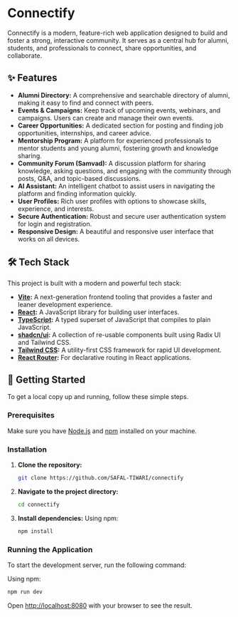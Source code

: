 # Connectify

Connectify is a modern, feature-rich web application designed to build and foster a strong, interactive community. It serves as a central hub for alumni, students, and professionals to connect, share opportunities, and collaborate.

## ✨ Features

- **Alumni Directory:** A comprehensive and searchable directory of alumni, making it easy to find and connect with peers.
- **Events & Campaigns:** Keep track of upcoming events, webinars, and campaigns. Users can create and manage their own events.
- **Career Opportunities:** A dedicated section for posting and finding job opportunities, internships, and career advice.
- **Mentorship Program:** A platform for experienced professionals to mentor students and young alumni, fostering growth and knowledge sharing.
- **Community Forum (Samvad):** A discussion platform for sharing knowledge, asking questions, and engaging with the community through posts, Q&A, and topic-based discussions.
- **AI Assistant:** An intelligent chatbot to assist users in navigating the platform and finding information quickly.
- **User Profiles:** Rich user profiles with options to showcase skills, experience, and interests.
- **Secure Authentication:** Robust and secure user authentication system for login and registration.
- **Responsive Design:** A beautiful and responsive user interface that works on all devices.

## 🛠️ Tech Stack

This project is built with a modern and powerful tech stack:

- **[Vite](https://vitejs.dev/):** A next-generation frontend tooling that provides a faster and leaner development experience.
- **[React](https://react.dev/):** A JavaScript library for building user interfaces.
- **[TypeScript](https://www.typescriptlang.org/):** A typed superset of JavaScript that compiles to plain JavaScript.
- **[shadcn/ui](https://ui.shadcn.com/):** A collection of re-usable components built using Radix UI and Tailwind CSS.
- **[Tailwind CSS](https://tailwindcss.com/):** A utility-first CSS framework for rapid UI development.
- **[React Router](https://reactrouter.com/):** For declarative routing in React applications.

## 🚀 Getting Started

To get a local copy up and running, follow these simple steps.

### Prerequisites

Make sure you have [Node.js](https://nodejs.org/en/) and [npm](https://www.npmjs.com/)  installed on your machine.

### Installation

1.  **Clone the repository:**
    ```sh
    git clone https://github.com/SAFAL-TIWARI/connectify
    ```
2.  **Navigate to the project directory:**
    ```sh
    cd connectify
    ```
3.  **Install dependencies:**
    Using npm:
    ```sh
    npm install
    ```
  

### Running the Application

To start the development server, run the following command:

Using npm:
```sh
npm run dev
```



Open [http://localhost:8080](http://localhost:8080) with your browser to see the result.

